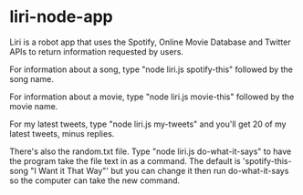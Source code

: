 # liri-node-app

Liri is a robot app that uses the Spotify, Online Movie Database and Twitter APIs to return information requested by users.

For information about a song, type "node liri.js spotify-this" followed by the song name.

For information about a movie, type "node liri.js movie-this" followed by the movie name.

For my latest tweets, type "node liri.js my-tweets" and you'll get 20 of my latest tweets, minus replies.

There's also the random.txt file. Type "node liri.js do-what-it-says" to have the program take the file text in as a command. The default is 'spotify-this-song "I Want it That Way"' but you can change it then run do-what-it-says so the computer can take the new command.
